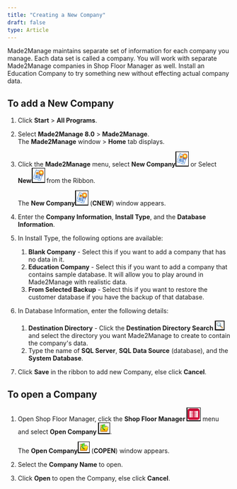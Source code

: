 ```yaml
---
title: "Creating a New Company"
draft: false
type: Article
---
```


Made2Manage maintains separate set of information for each company you manage. Each data set is called a company. You will work with separate Made2Manage companies in Shop Floor Manager as well. Install an Education Company to try something new without effecting actual company data.

## To add a New Company

1.  Click **Start** > **All Programs**.
2.  Select **Made2Manage 8.0** > **Made2Manage**.<br> The **Made2Manage** window > **Home** tab displays.
3.  Click the **Made2Manage** menu, select **New Company**![](../assets/shop-floor-manager/picture6.png) or Select **New**![](../assets/shop-floor-manager/picture6.png) from the Ribbon.

    The **New Company**![](../assets/shop-floor-manager/picture6.png) (**CNEW**) window appears.

4.  Enter the **Company Information**, **Install Type**, and the **Database Information**.
5.  In Install Type, the following options are available:
    1.  **Blank Company** - Select this if you want to add a company that has no data in it.
    2.  **Education Company** - Select this if you want to add a company that contains sample database. It will allow you to play around in Made2Manage with realistic data.
    3.  **From Selected Backup** - Select this if you want to restore the customer database if you have the backup of that database.

6.  In Database Information, enter the following details:
    1.  **Destination Directory** - Click the **Destination Directory Search ![](../assets/shop-floor-manager/picture7.png)** and select the directory you want Made2Manage to create to contain the company's data.
    2.  Type the name of **SQL Server**, **SQL Data Source** (database), and the **System Database**.
7.  Click **Save** in the ribbon to add new Company, else click **Cancel**.

## To open a Company

1.  Open Shop Floor Manager, click the **Shop Floor Manager ![](../assets/shop-floor-manager/picture3.png)** menu and select **Open Company ![](../assets/shop-floor-manager/picture8.png)**.

    The **Open Company**![](../assets/shop-floor-manager/picture8.png) (**COPEN**) window appears.

2.  Select the **Company Name** to open.
3.  Click **Open** to open the Company, else click **Cancel**.